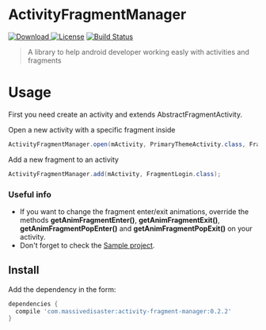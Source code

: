 # ActivityFragmentManager
[![Download](https://api.bintray.com/packages/jmspt/maven/activity-fragment-manager/images/download.svg) ](https://bintray.com/jmspt/maven/activity-fragment-manager/)
[![License](http://img.shields.io/badge/license-Apache%202.0-blue.svg?style=flat)](http://choosealicense.com/licenses/apache-2.0/)
[![Build Status](https://travis-ci.org/massivedisaster/ActivityFragmentManager.svg?branch=master)](https://travis-ci.org/massivedisaster/ActivityFragmentManager)
> A library to help android developer working easly with activities and fragments 

# Usage
First you need create an activity and extends AbstractFragmentActivity.

Open a new activity with a specific fragment inside
```java
ActivityFragmentManager.open(mActivity, PrimaryThemeActivity.class, FragmentLogin.class, bundle, requestCode);
```

Add a new fragment to an activity
```java
ActivityFragmentManager.add(mActivity, FragmentLogin.class);
```
### Useful info
- If you want to change the fragment enter/exit animations, override the methods **getAnimFragmentEnter()**, **getAnimFragmentExit()**, **getAnimFragmentPopEnter()** and **getAnimFragmentPopExit()** on your activity.
- Don't forget to check the [Sample project]( https://github.com/extmkv/ActivityFragmentManager/blob/master/example/src/main/java/com/massivedisaster/example/fragment/FragmentOpenAdd.java).

## Install

Add the dependency in the form:
```groovy
dependencies {
  compile 'com.massivedisaster:activity-fragment-manager:0.2.2'
}
```
